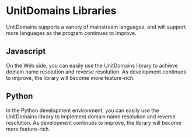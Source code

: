 # UnitDomains Libraries

UnitDomains supports a variety of mainstream languages, and will support more languages ​​as the program continues to improve.

## Javascript

On the Web side, you can easily use the UnitDomains library to achieve domain name resolution and reverse resolution. As development continues to improve, the library will become more feature-rich.

## Python

In the Python development environment, you can easily use the UnitDomains library to implement domain name resolution and reverse resolution. As development continues to improve, the library will become more feature-rich.